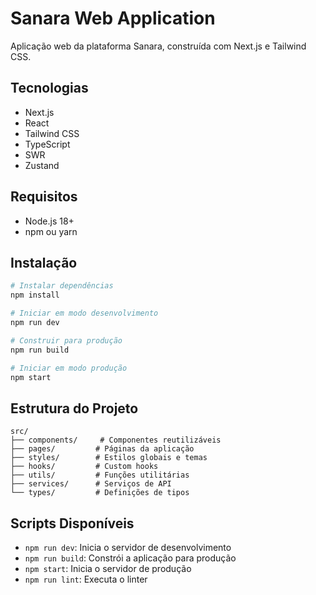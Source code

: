 # Sanara Web Application

Aplicação web da plataforma Sanara, construída com Next.js e Tailwind CSS.

## Tecnologias

- Next.js
- React
- Tailwind CSS
- TypeScript
- SWR
- Zustand

## Requisitos

- Node.js 18+
- npm ou yarn

## Instalação

```bash
# Instalar dependências
npm install

# Iniciar em modo desenvolvimento
npm run dev

# Construir para produção
npm run build

# Iniciar em modo produção
npm start
```

## Estrutura do Projeto

```
src/
├── components/     # Componentes reutilizáveis
├── pages/         # Páginas da aplicação
├── styles/        # Estilos globais e temas
├── hooks/         # Custom hooks
├── utils/         # Funções utilitárias
├── services/      # Serviços de API
└── types/         # Definições de tipos
```

## Scripts Disponíveis

- `npm run dev`: Inicia o servidor de desenvolvimento
- `npm run build`: Constrói a aplicação para produção
- `npm start`: Inicia o servidor de produção
- `npm run lint`: Executa o linter 